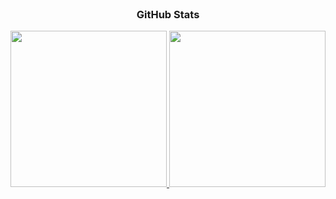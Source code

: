 <!--
**JIN-RYEOL/JIN-RYEOL** is a ✨ _special_ ✨ repository because its `README.md` (this file) appears on your GitHub profile.

Here are some ideas to get you started:

- 🔭 I’m currently working on ...
- 🌱 I’m currently learning ...
- 👯 I’m looking to collaborate on ...
- 🤔 I’m looking for help with ...
- 💬 Ask me about ...
- 📫 How to reach me: ...
- 😄 Pronouns: ...
- ⚡ Fun fact: ...
-->

<!-- <br> 
    <div align="center";>
        <img src="https://img.shields.io/badge/gmail-007396?style=flat-square&logo=Gmail&logoColor=#a2fc81">
        <p>harry7141@gmail.com</p>
    </div>  
<br>
<br> 
    <h3 align="center">🛠 Tech Stack </h3>
    <div align="center";>
        <img src="https://img.shields.io/badge/Spring-6DB33F?style=flat-square&logo=Spring&logoColor=white"/>&nbsp
        <img src="https://img.shields.io/badge/Java-007396?style=flat-square&logo=Java&logoColor=white"/>&nbsp 
        <img src="https://img.shields.io/badge/Python-3766AB?style=flat-square&logo=Python&logoColor=white"/>&nbsp 
        <img src="https://img.shields.io/badge/C-A8B9CC?style=flat-square&logo=C&logoColor=white"/>&nbsp 
        <br>
        <img src="https://img.shields.io/badge/Javascript-ffb13b?style=flat-square&logo=javascript&logoColor=white"/>&nbsp 
        <img src="https://img.shields.io/badge/jQuery-1badd1?style=flat-square&logo=jQuery&logoColor=white"/>&nbsp
        <img src="https://img.shields.io/badge/Oracle-critical?style=flat-square&logo=Oracle&logoColor=white"/>&nbsp
    </div>  
<br> -->
<br> 
    <h3 align="center"> GitHub Stats </h3> 
    <div align="center">
      <a href='https://github.com/JIN-RYEOL'>
        <img style=" width:250px;" src="https://github-readme-stats.vercel.app/api?username=JIN-RYEOL&show_icons=true&theme=gruvbox_light" />
        <img style=" width:250px;" src="https://github-readme-stats.vercel.app/api/top-langs/?username=JIN-RYEOL&layout=compact&theme=gruvbox_light&langs_count=6" />
       </a>
    </div>    
<br> 
